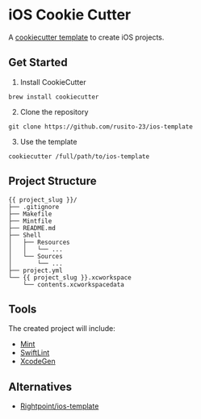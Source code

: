 # iOS Cookie Cutter

A [cookiecutter template](https://cookiecutter.readthedocs.io) to create iOS projects.

## Get Started

1. Install CookieCutter

```
brew install cookiecutter
```

2. Clone the repository

```
git clone https://github.com/rusito-23/ios-template
```

3. Use the template

```
cookiecutter /full/path/to/ios-template
```

## Project Structure

```
{{ project_slug }}/
├── .gitignore
├── Makefile
├── Mintfile
├── README.md
├── Shell
│   ├── Resources
│   │   └── ...
│   └── Sources
│       └── ...
├── project.yml
└── {{ project_slug }}.xcworkspace
    └── contents.xcworkspacedata
```

## Tools

The created project will include:

- [Mint](https://github.com/yonaskolb/Mint)
- [SwiftLint](https://github.com/realm/SwiftLint)
- [XcodeGen](https://github.com/yonaskolb/XcodeGen)

## Alternatives

- [Rightpoint/ios-template](https://github.com/Rightpoint/ios-template)
